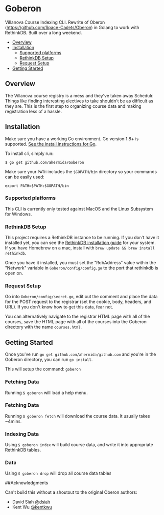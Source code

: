# Goberon
Villanova Course Indexing CLI. Rewrite of Oberon (https://github.com/Space-Cadets/Oberon) in Golang to work with RethinkDB. Built over a long weekend.

<!-- toc -->

- [Overview](#overview)
- [Installation](#installation)
  * [Supported platforms](#supported-platforms)
  * [RethinkDB Setup](#request-setup)
  * [Request Setup](#request-setup)
- [Getting Started](#getting-started)

<!-- tocstop -->


## Overview

The Villanova course registry is a mess and they've taken away Schedulr. Things like
finding interesting electives to take shouldn't be as difficult as they are.
This is the first step to organizing course data and making registration less of a
hassle.

## Installation

Make sure you have a working Go environment.  Go version 1.8+ is supported.  [See
the install instructions for Go](http://golang.org/doc/install.html).

To install cli, simply run:
```
$ go get github.com/ahermida/Goberon
```

Make sure your `PATH` includes the `$GOPATH/bin` directory so your commands can
be easily used:
```
export PATH=$PATH:$GOPATH/bin
```

### Supported platforms

This CLI is currently only tested against MacOS and the Linux Subsystem for Windows.

### RethinkDB Setup

This project requires a RethinkDB instance to be running. If you don't have it
installed yet, you can see the [RethinkDB installation guide](https://rethinkdb.com/docs/install/)
for your system. If you have Homebrew on a mac, install with `brew update && brew install rethinkdb`.

Once you have it installed, you must set the "RdbAddress" value within
the "Network" variable in `Goberon/config/config.go` to the port that rethinkdb is
open on.

### Request Setup

Go into `Goberon/config/secret.go`, edit out the comment and place the data for the
POST request to the registrar (set the cookie, body, headers, and URL). If you
don't know how to get this data, fear not.

You can alternatively navigate to the registrar HTML page with all of the courses, save
the HTML page with all of the courses into the Goberon directory with the name `courses.html`.

## Getting Started

Once you've run `go get github.com/ahermida/github.com` and you're in the Goberon
directory, you can run `go install`.

This will setup the command: `goberon`

### Fetching Data

Running `$ goberon` will load a help menu.

### Fetching Data

Running `$ goberon fetch` will download the course data. It usually takes ~4mins.

### Indexing Data

Using `$ goberon index` will build course data, and write it into appropriate
RethinkDB tables.

###  Data

Using `$ goberon drop` will drop all course data tables

##Acknowledgments

Can't build this without a shoutout to the original Oberon authors:
* David Siah [@dsiah](https://github.com/dsiah)
* Kent Wu [@kentkwu](https://github.com/kentkwu)
